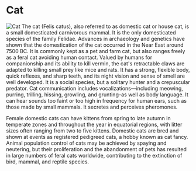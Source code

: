 # Cat
![Cat](https://www.argospetinsurance.co.uk/assets/uploads/2017/12/cat-pet-animal-domestic-104827.jpeg)
The cat (Felis catus), also referred to as domestic cat or house cat, is a small domesticated carnivorous mammal. It is the only domesticated species of the family Felidae. Advances in archaeology and genetics have shown that the domestication of the cat occurred in the Near East around 7500 BC. It is commonly kept as a pet and farm cat, but also ranges freely as a feral cat avoiding human contact. Valued by humans for companionship and its ability to kill vermin, the cat's retractable claws are adapted to killing small prey like mice and rats. It has a strong, flexible body, quick reflexes, and sharp teeth, and its night vision and sense of smell are well developed. It is a social species, but a solitary hunter and a crepuscular predator. Cat communication includes vocalizations—including meowing, purring, trilling, hissing, growling, and grunting–as well as body language. It can hear sounds too faint or too high in frequency for human ears, such as those made by small mammals. It secretes and perceives pheromones.

Female domestic cats can have kittens from spring to late autumn in temperate zones and throughout the year in equatorial regions, with litter sizes often ranging from two to five kittens. Domestic cats are bred and shown at events as registered pedigreed cats, a hobby known as cat fancy. Animal population control of cats may be achieved by spaying and neutering, but their proliferation and the abandonment of pets has resulted in large numbers of feral cats worldwide, contributing to the extinction of bird, mammal, and reptile species.
